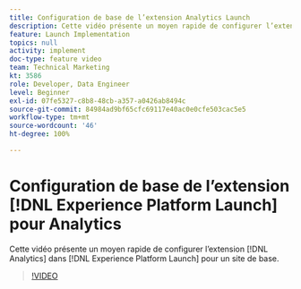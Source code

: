 ```yaml
---
title: Configuration de base de l’extension Analytics Launch
description: Cette vidéo présente un moyen rapide de configurer l’extension Analytics dans Launch pour un site de base.
feature: Launch Implementation
topics: null
activity: implement
doc-type: feature video
team: Technical Marketing
kt: 3586
role: Developer, Data Engineer
level: Beginner
exl-id: 07fe5327-c8b8-48cb-a357-a0426ab8494c
source-git-commit: 84984ad9bf65cfc69117e40ac0e0cfe503cac5e5
workflow-type: tm+mt
source-wordcount: '46'
ht-degree: 100%

---
```


# Configuration de base de l’extension [!DNL Experience Platform Launch] pour Analytics

Cette vidéo présente un moyen rapide de configurer l’extension [!DNL Analytics] dans [!DNL Experience Platform Launch] pour un site de base.

>[!VIDEO](https://video.tv.adobe.com/v/28751/?quality=12&learn=on)
